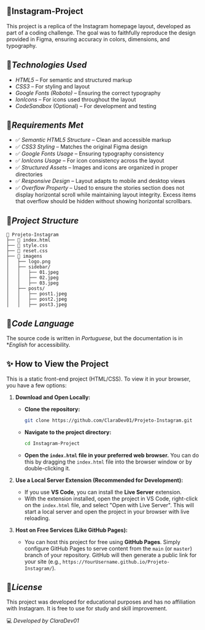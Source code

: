 ## 📱Instagram-Project

This project is a replica of the Instagram homepage layout, developed as part of a coding challenge. The goal was to faithfully reproduce the design provided in Figma, ensuring accuracy in colors, dimensions, and typography.

## 🚀*Technologies Used*  

- *HTML5* – For semantic and structured markup  
- *CSS3* – For styling and layout  
- *Google Fonts (Roboto)* – Ensuring the correct typography  
- *IonIcons* – For icons used throughout the layout  
- *CodeSandbox* (Optional) – For development and testing  

## 🎯*Requirements Met*  

- ✅ *Semantic HTML5 Structure* – Clean and accessible markup  
- ✅ *CSS3 Styling* – Matches the original Figma design  
- ✅ *Google Fonts Usage* – Ensuring typography consistency  
- ✅ *IonIcons Usage* – For icon consistency across the layout
- ✅ *Structured Assets* – Images and icons are organized in proper directories  
- ✅ *Responsive Design* – Layout adapts to mobile and desktop views  
- ✅ *Overflow Property* – Used to ensure the stories section does not display horizontal scroll while maintaining layout integrity. Excess items that overflow should be hidden without showing horizontal scrollbars.

## 📌*Project Structure*  

```
📂 Projeto-Instagram
├── 📄 index.html
├── 📄 style.css
├── 📄 reset.css
├── 📂 imagens
│   ├── logo.png
│   ├── sidebar/
│   │   ├── 01.jpeg
│   │   ├── 02.jpeg
│   │   ├── 03.jpeg
│   ├── posts/
│   │   ├── post1.jpeg
│   │   ├── post2.jpeg
│   │   ├── post3.jpeg
```

## 📝*Code Language*  

The source code is written in *Portuguese*, but the documentation is in **English* for accessibility.

## ✨ How to View the Project

This is a static front-end project (HTML/CSS). To view it in your browser, you have a few options:

1.  **Download and Open Locally:**
    * **Clone the repository:**
        ```bash
        git clone https://github.com/ClaraDev01/Projeto-Instagram.git
        ```
       
    * **Navigate to the project directory:**
        ```bash
        cd Instagram-Project
        ```
    * **Open the `index.html` file in your preferred web browser.** You can do this by dragging the `index.html` file into the browser window or by double-clicking it.

2.  **Use a Local Server Extension (Recommended for Development):**
    * If you use **VS Code**, you can install the **Live Server** extension.
    * With the extension installed, open the project in VS Code, right-click on the `index.html` file, and select "Open with Live Server". This will start a local server and open the project in your browser with live reloading.

3.  **Host on Free Services (Like GitHub Pages):**
    * You can host this project for free using **GitHub Pages**. Simply configure GitHub Pages to serve content from the `main` (or `master`) branch of your repository. GitHub will then generate a public link for your site (e.g., `https://YourUsername.github.io/Projeto-Instagram/`).

## 📜*License*  

This project was developed for educational purposes and has no affiliation with Instagram. It is free to use for study and skill improvement.

💻 *Developed by ClaraDev01*
